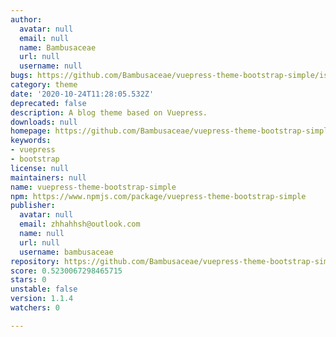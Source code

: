 ```yaml
---
author:
  avatar: null
  email: null
  name: Bambusaceae
  url: null
  username: null
bugs: https://github.com/Bambusaceae/vuepress-theme-bootstrap-simple/issues
category: theme
date: '2020-10-24T11:28:05.532Z'
deprecated: false
description: A blog theme based on Vuepress.
downloads: null
homepage: https://github.com/Bambusaceae/vuepress-theme-bootstrap-simple#readme
keywords:
- vuepress
- bootstrap
license: null
maintainers: null
name: vuepress-theme-bootstrap-simple
npm: https://www.npmjs.com/package/vuepress-theme-bootstrap-simple
publisher:
  avatar: null
  email: zhhahhsh@outlook.com
  name: null
  url: null
  username: bambusaceae
repository: https://github.com/Bambusaceae/vuepress-theme-bootstrap-simple
score: 0.5230067298465715
stars: 0
unstable: false
version: 1.1.4
watchers: 0

---
```


